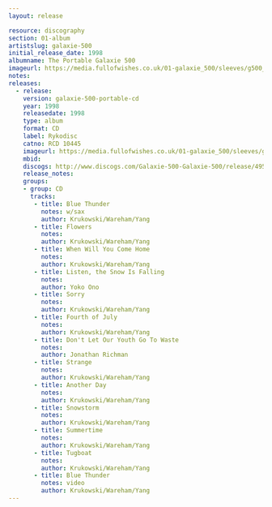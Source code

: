 ```yaml
---
layout: release

resource: discography
section: 01-album
artistslug: galaxie-500
initial_release_date: 1998
albumname: The Portable Galaxie 500
imageurl: https://media.fullofwishes.co.uk/01-galaxie_500/sleeves/g500_portable.jpg
notes:
releases:
  - release:
    version: galaxie-500-portable-cd
    year: 1998
    releasedate: 1998
    type: album
    format: CD
    label: Rykodisc
    catno: RCD 10445
    imageurl: https://media.fullofwishes.co.uk/01-galaxie_500/sleeves/g500_portable.jpg
    mbid:
    discogs: http://www.discogs.com/Galaxie-500-Galaxie-500/release/495238
    release_notes:
    groups:
    - group: CD
      tracks:
       - title: Blue Thunder
         notes: w/sax
         author: Krukowski/Wareham/Yang
       - title: Flowers
         notes:
         author: Krukowski/Wareham/Yang
       - title: When Will You Come Home
         notes:
         author: Krukowski/Wareham/Yang
       - title: Listen, the Snow Is Falling
         notes:
         author: Yoko Ono
       - title: Sorry
         notes:
         author: Krukowski/Wareham/Yang
       - title: Fourth of July
         notes:
         author: Krukowski/Wareham/Yang
       - title: Don't Let Our Youth Go To Waste
         notes:
         author: Jonathan Richman
       - title: Strange
         notes:
         author: Krukowski/Wareham/Yang
       - title: Another Day
         notes:
         author: Krukowski/Wareham/Yang
       - title: Snowstorm
         notes:
         author: Krukowski/Wareham/Yang
       - title: Summertime
         notes:
         author: Krukowski/Wareham/Yang
       - title: Tugboat
         notes:
         author: Krukowski/Wareham/Yang
       - title: Blue Thunder
         notes: video
         author: Krukowski/Wareham/Yang
---
```

